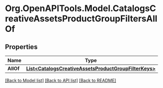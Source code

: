 # Org.OpenAPITools.Model.CatalogsCreativeAssetsProductGroupFiltersAllOf

## Properties

Name | Type | Description | Notes
------------ | ------------- | ------------- | -------------
**AllOf** | [**List&lt;CatalogsCreativeAssetsProductGroupFilterKeys&gt;**](CatalogsCreativeAssetsProductGroupFilterKeys.md) |  | 

[[Back to Model list]](../README.md#documentation-for-models) [[Back to API list]](../README.md#documentation-for-api-endpoints) [[Back to README]](../README.md)

